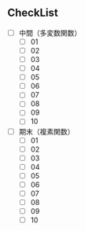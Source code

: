 ## CheckList
- [ ] 中間（多変数関数）
  - [ ] 01
  - [ ] 02
  - [ ] 03
  - [ ] 04
  - [ ] 05
  - [ ] 06
  - [ ] 07
  - [ ] 08
  - [ ] 09
  - [ ] 10
- [ ] 期末（複素関数）
  - [ ] 01
  - [ ] 02
  - [ ] 03
  - [ ] 04
  - [ ] 05
  - [ ] 06
  - [ ] 07
  - [ ] 08
  - [ ] 09
  - [ ] 10